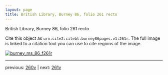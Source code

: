 ```yaml
---
layout: page
title: British Library, Burney 86, folio 261 recto
---
```


British Library, Burney 86, folio 261 recto

Cite this object as `urn:cite2:citebl:burney86pages.v1:261r`.  The full image is linked to a citation tool you can use to cite regions of the image.

[![burney_ms_86_f261r](http://www.homermultitext.org/iipsrv?IIIF=/project/homer/pyramidal/deepzoom/citebl/burney86imgs/v1/burney_ms_86_f261r.tif/full/800,/0/default.jpg)](http://www.homermultitext.org/ict2/?urn=urn:cite2:citebl:burney86imgs.v1:burney_ms_86_f261r) 

---

previous:  [260v](../260v/) | next: [261v](../261v/)